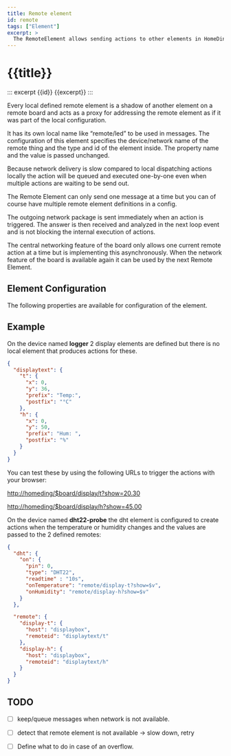 ```yaml
---
title: Remote element
id: remote
tags: ["Element"]
excerpt: >
  The RemoteElement allows sending actions to other elements in HomeDing devices on the network.
---
```


# {{title}}

::: excerpt {{id}}
{{excerpt}}
:::

Every local defined remote element is a shadow of another element on a remote board and acts as a proxy for addressing the remote element as if it was part of the local configuration.

It has its own local name like “remote/led” to be used in messages. The configuration of this element specifies the device/network name of the remote thing and the type and id of the element inside. The property name and the value is passed unchanged.

Because network delivery is slow compared to local dispatching actions locally the action will be queued and executed one-by-one even when multiple actions are waiting to be send  out.

The Remote Element can only send one message at a time but you can of course have multiple remote element definitions in a config.

The outgoing network package  is sent immediately when an action is triggered. The answer is then received and analyzed in the next loop event and is not blocking the internal execution of actions.

The central networking feature of the board only allows one current remote action at a time but is implementing this asynchronously. When the network feature of the board is available again it can be used by the next Remote Element.


## Element Configuration

The following properties are available for configuration of the element.

<object data="/element.svg?remote" type="image/svg+xml"></object>

<!-- missing property descriptions ??? -->


## Example

On the 	device named **logger** 2 display elements are defined but there is no local element that produces actions for these.

```json
{
  "displaytext": {
    "t": {
      "x": 0,
      "y": 36,
      "prefix": "Temp:",
      "postfix": "°C"
    },
    "h": {
      "x": 0,
      "y": 50,
      "prefix": "Hum: ",
      "postfix": "%"
    }
  }
}
```

You can test these by using the following URLs to trigger the actions with your browser:

<http://homeding/$board/display/t?show=20.30>

<http://homeding/$board/display/h?show=45.00>

On the device named **dht22-probe** the dht element is configured to create actions when the temperature or humidity changes and the values are passed to the 2 defined remotes:

```json
{
  "dht": {
    "on": {
      "pin": 0,
      "type": "DHT22",
      "readtime" : "10s",
      "onTemperature": "remote/display-t?show=$v",
      "onHumidity": "remote/display-h?show=$v"
    }
  },

  "remote": {
    "display-t": {
      "host": "displaybox",
      "remoteid": "displaytext/t"
    },
    "display-h": {
      "host": "displaybox",
      "remoteid": "displaytext/h"
    }
  }
}
```

## TODO
- [ ] keep/queue messages when network is not available.
- [ ] detect that remote element is not available -> slow down, retry
- [ ] Define what to do in case of an overflow.

